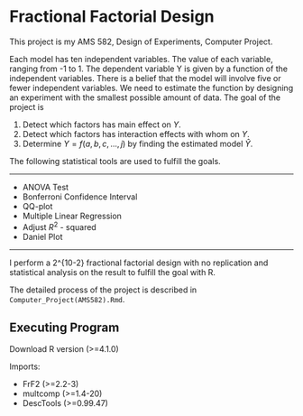 # Fractional Factorial Design
This project is my AMS 582, Design of Experiments, Computer Project. 

Each model has ten independent variables. The value of each variable, ranging from -1 to 1. The dependent variable Y is given by a function of the independent variables. There is a belief that the model will involve five or fewer independent variables. We need to estimate the function by designing an experiment with the smallest possible amount of data. The goal of the project is 

1. Detect which factors has main effect on $Y$.
2. Detect which factors has interaction effects with whom on $Y$.
3. Determine $Y=f(a,b,c,...,j)$ by finding the estimated model $\hat{Y}$.  

The following statistical tools are used to fulfill the goals. 

---
* ANOVA Test
* Bonferroni Confidence Interval
* QQ-plot
* Multiple Linear Regression
* Adjust $R^2$ - squared
* Daniel Plot
---

I perform a 2^{10-2} fractional factorial design with no replication and statistical analysis on the result to fulfill the goal with R. 

The detailed process of the project is described in `Computer_Project(AMS582).Rmd`. 
## Executing Program
Download R version (>=4.1.0)

Imports: 
* FrF2 (>=2.2-3) 
* multcomp (>=1.4-20)
* DescTools (>=0.99.47)
